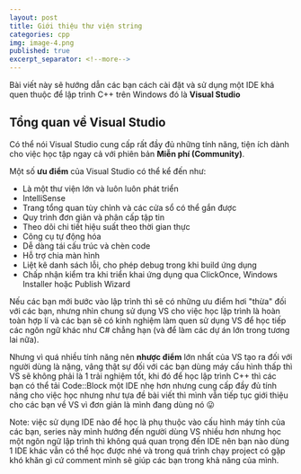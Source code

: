 ```yaml
---
layout: post
title: Giới thiệu thư viện string
categories: cpp
img: image-4.png
published: true
excerpt_separator: <!--more-->
---
```

Bài viết này sẽ hướng dẫn các bạn cách cài đặt và sử dụng một IDE khá quen thuộc để lập trình C++ trên Windows đó là **Visual Studio**
<!--more-->
## Tổng quan về Visual Studio
Có thể nói Visual Studio cung cấp rất đầy đủ những tính năng, tiện ích dành cho việc học tập ngay cả với phiên bản **Miễn phí (Community)**. 

Một số **ưu điểm** của Visual Studio có thể kể đến như: 
- Là một thư viện lớn và luôn luôn phát triển
- IntelliSense
- Trang tổng quan tùy chỉnh và các cửa sổ có thể gắn được
- Quy trình đơn giản và phân cấp tập tin
- Theo dõi chi tiết hiệu suất theo thời gian thực
- Công cụ tự động hóa
- Dễ dàng tái cấu trúc và chèn code
- Hỗ trợ chia màn hình
- Liệt kê danh sách lỗi, cho phép debug trong khi build ứng dụng
- Chấp nhận kiểm tra khi triển khai ứng dụng qua ClickOnce, Windows Installer hoặc Publish Wizard

Nếu các bạn mới bước vào lập trình thì sẽ có những ưu điểm hơi "thừa" đối với các bạn, nhưng nhìn chung sử dụng VS cho việc học lập trình là hoàn toàn hợp lí và các bạn sẽ có kinh nghiệm làm quen sử dụng VS để học tiếp các ngôn ngữ khác như C# chẳng hạn (và để làm các dự án lớn trong tương lai nữa).

Nhưng vì quá nhiều tính năng nên **nhược điểm** lớn nhất của VS tạo ra đối với người dùng là nặng, vâng thật sự đối với các bạn dùng máy cấu hình thấp thì VS sẽ không phải là 1 trải nghiệm tốt, khi đó để học lập trình C++ thì các bạn có thể tải Code::Block một IDE nhẹ hơn nhưng cung cấp đầy đủ tính năng cho việc học nhưng như tựa đề bài viết thì mình vẫn tiếp tục giới thiệu cho các bạn về VS vì đơn giản là mình đang dùng nó 😛

<div class="alert alert-info">
Note: việc sử dụng IDE nào để học là phụ thuộc vào cấu hình máy tính của các bạn, series này mình hướng đến người dùng VS nhiều hơn nhưng học một ngôn ngữ lập trình thì không quá quan trọng đến IDE nên bạn nào dùng 1 IDE khác vẫn có thể học được nhé và trong quá trình chạy project có gặp khó khăn gì cứ comment mình sẽ giúp các bạn trong khả năng của mình.
</div>
